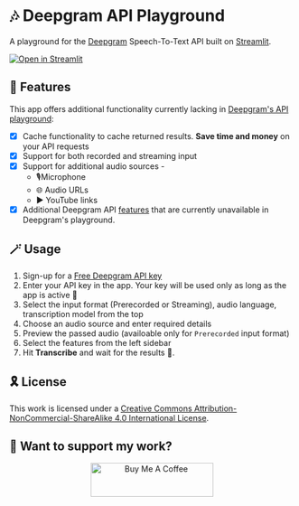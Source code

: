 # 🎶 Deepgram API Playground

A playground for the <a  target="_blank" href="https://www.deepgram.com">Deepgram</a> Speech-To-Text API built on <a href="https://www.streamlit.io" target="_blank">Streamlit</a>.


<p><a target="_blank" href="https://deepgram-playground.streamlit.app/"><img src="https://static.streamlit.io/badges/streamlit_badge_black_white.svg" alt="Open in Streamlit"></a></p>



## 🦾 Features
This app offers additional functionality currently lacking in <a target="_blank" href="https://playground.deepgram.com/">Deepgram's API playground</a>:
- [X] Cache functionality to cache returned results. **Save time and money** on your API requests
- [X] Support for both recorded and streaming input
- [X] Support for additional audio sources - 
  - 🎙️Microphone
  - 🌐 Audio URLs
  - ▶️ YouTube links
- [X] Additional Deepgram API <a href="https://developers.deepgram.com/docs/features-overview" tagret="_blank">features</a>
 that are currently unavailable in Deepgram's playground.

## :magic_wand: Usage

1. Sign-up for a <a target="_blank" href="https://console.deepgram.com/signup">Free Deepgram API key</a>
2. Enter your API key in the app. Your key will be used only as long as the app is active 🔐
3. Select the input format (Prerecorded or Streaming), audio language, transcription model from the top
4. Choose an audio source and enter required details
5. Preview the passed audio (availoable only for `Prerecorded` input format)
6. Select the features from the left sidebar
7. Hit **Transcribe** and wait for the results 🚀.

## 🎗️ License
This work is licensed under a <a rel="license" target="_blank" href="http://creativecommons.org/licenses/by-nc-sa/4.0/">Creative Commons Attribution-NonCommercial-ShareAlike 4.0 International License</a>.

## :hugs: Want to support my work?
<p align="center">
    <a target="_blank" href="https://www.buymeacoffee.com/siddhantsadangi"><img src="https://cdn.buymeacoffee.com/buttons/v2/default-yellow.png" alt="Buy Me A Coffee" style="height: 60px !important;width: 217px !important;">
    </a>
</p>
